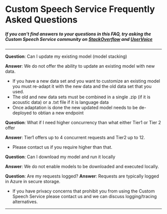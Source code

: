 <!-- 
NavPath: Custom Speech Service
LinkLabel: Frequently Asked Questions
Url: Custom-Speech-Service/documentation/GetStarted
Weight: 10
-->
# Custom Speech Service Frequently Asked Questions
##### If you can't find answers to your questions in this FAQ, try asking the Custom Speech Service community on [StackOverflow](https://stackoverflow.com/questions/tagged/project-oxford+or+microsoft-cognitive) and [UserVoice](https://cognitive.uservoice.com/) 

-----

**Question**: Can I update my existing model (model stacking)

**Answer**: We do not offer the ability to update an existing model with new data. 
* If you have a new data set and you want to customize an existing model you must re-adapt it with the new data and the old data set that you used.
* The old and new data sets must be combined in a single .zip (if it is acoustic data) or a .txt file if it is language data
* Once adaptation is done the new updated model needs to be de-deployed to obtian a new endpoint

**Question**: What if I need higher concurrency than what either Tier1 or Tier 2 offer

**Answer**: Tier1 offers up to 4 concurrent requests and Tier2 up to 12. 
* Please contact us if you require higher than that.

**Question**: Can I download my model and run it locally

**Answer**: We do not enable models to be downloaded and executed locally.

**Question**: Are my requests logged?
**Answer**: Requests are typically logged in Azure in secure storage. 
* If you have privacy concerns that prohibit you from using the Custom Speech Service please contact us and we can discuss logging/tracing alternatives.

-----
